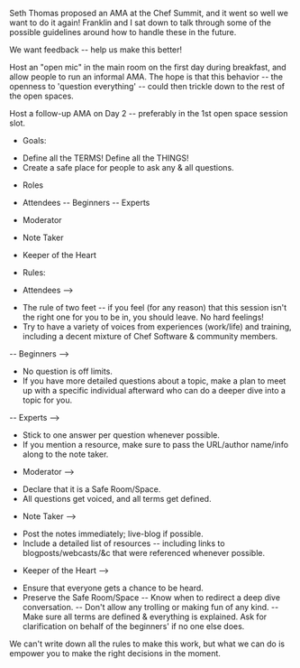Seth Thomas proposed an AMA at the Chef Summit, and it went so well we want to do it again! Franklin and I sat down to talk through some of the possible guidelines around how to handle these in the future.

We want feedback -- help us make this better!


Host an "open mic" in the main room on the first day during breakfast, and allow people to run an informal AMA. The hope is that this behavior -- the openness to 'question everything' -- could then trickle down to the rest of the open spaces. 

Host a follow-up AMA on Day 2 -- preferably in the 1st open space session slot.

* Goals: 
- Define all the TERMS! Define all the THINGS!
- Create a safe place for people to ask any & all questions.


* Roles
- Attendees
-- Beginners
-- Experts

- Moderator

- Note Taker 

- Keeper of the Heart
 

* Rules:
- Attendees -->
* The rule of two feet -- if you feel (for any reason) that this session isn't the right one for you to be in, you should leave. No hard feelings!
* Try to have a variety of voices from experiences (work/life) and training, including a decent mixture of Chef Software & community members.

-- Beginners -->
* No question is off limits.
* If you have more detailed questions about a topic, make a plan to meet up with a specific individual afterward who can do a deeper dive into a topic for you.

-- Experts -->
* Stick to one answer per question whenever possible.
* If you mention a resource, make sure to pass the URL/author name/info along to the note taker.

- Moderator -->
* Declare that it is a Safe Room/Space.
* All questions get voiced, and all terms get defined.

- Note Taker -->
* Post the notes immediately; live-blog if possible.
* Include a detailed list of resources -- including links to blogposts/webcasts/&c that were referenced whenever possible.

- Keeper of the Heart --> 
* Ensure that everyone gets a chance to be heard.
* Preserve the Safe Room/Space
-- Know when to redirect a deep dive conversation.
-- Don't allow any trolling or making fun of any kind.
-- Make sure all terms are defined & everything is explained. Ask for clarification on behalf of the beginners' if no one else does.


We can't write down all the rules to make this work, but what we can do is empower you to make the right decisions in the moment.



